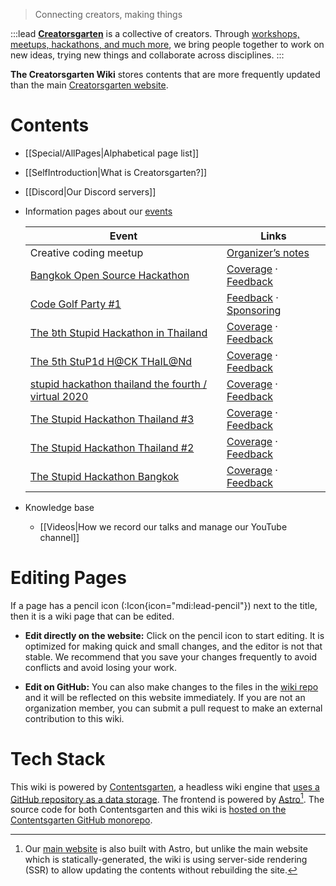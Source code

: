 > Connecting creators, making things

:::lead
**[Creatorsgarten](https://creatorsgarten.org/)** is a collective of creators. Through [workshops, meetups, hackathons, and much more](https://creatorsgarten.org/events/), we bring people together to work on new ideas, trying new things and collaborate across disciplines.
:::

**The Creatorsgarten Wiki** stores contents that are more frequently updated than the main [Creatorsgarten website][main-site].

[main-site]: https://creatorsgarten.org/
[repo]: https://github.com/creatorsgarten/wiki

# Contents

- [[Special/AllPages|Alphabetical page list]]

- [[SelfIntroduction|What is Creatorsgarten?]]

- [[Discord|Our Discord servers]]

- Information pages about our [events](https://creatorsgarten.org/events/)

  | Event | Links |
  | --- | --- |
  | Creative coding meetup | [Organizer’s notes](/wiki/CreativeCodingMeetup1) |
  | [Bangkok Open Source Hackathon](https://grtn.org/e/bangkok) | [Coverage](/wiki/Coverage/bangkok) &middot; [Feedback](/wiki/Feedback/bangkok) |
  | [Code Golf Party #1](https://grtn.org/e/golf1) | [Feedback](/wiki/Feedback/golf1) &middot; [Sponsoring](/wiki/Sponsoring/golf1) |
  | [The ៦th Stupid Hackathon in Thailand](https://grtn.org/e/sht6) | [Coverage](/wiki/Coverage/sht6) &middot; [Feedback](/wiki/Feedback/sht6) |
  | [The 5th StuP1d H@CK THaIL@Nd](https://grtn.org/e/sht5) | [Coverage](/wiki/Coverage/sht5) &middot; [Feedback](/wiki/Feedback/sht5) |
  | [stupid hackathon thailand the fourth / virtual 2020](https://grtn.org/e/sht4) | [Coverage](/wiki/Coverage/sht4) &middot; [Feedback](/wiki/Feedback/sht4) |
  | [The Stupid Hackathon Thailand #3](https://grtn.org/e/sht3) | [Coverage](/wiki/Coverage/sht3) &middot; [Feedback](/wiki/Feedback/sht3) |
  | [The Stupid Hackathon Thailand #2](https://grtn.org/e/sht2) | [Coverage](/wiki/Coverage/sht2) &middot; [Feedback](/wiki/Feedback/sht2) |
  | [The Stupid Hackathon Bangkok](https://grtn.org/e/sht1) | [Coverage](/wiki/Coverage/sht1) &middot; [Feedback](/wiki/Feedback/sht1) |

- Knowledge base
  - [[Videos|How we record our talks and manage our YouTube channel]]

# Editing Pages

If a page has a pencil icon (:Icon{icon="mdi:lead-pencil"}) next to the title, then it is a wiki page that can be edited.

- **Edit directly on the website:** Click on the pencil icon to start editing. It is optimized for making quick and small changes, and the editor is not that stable. We recommend that you save your changes frequently to avoid conflicts and avoid losing your work.

- **Edit on GitHub:** You can also make changes to the files in the [wiki repo][repo] and it will be reflected on this website immediately. If you are not an organization member, you can submit a pull request to make an external contribution to this wiki.

# Tech Stack

This wiki is powered by [Contentsgarten](https://contentsgarten.netlify.app/wiki/MainPage), a headless wiki engine that [uses a GitHub repository as a data storage][repo]. The frontend is powered by [Astro](https://astro.build/)[^astro]. The source code for both Contentsgarten and this wiki is [hosted on the Contentsgarten GitHub monorepo](https://github.com/creatorsgarten/contentsgarten/tree/main/creatorsgarten).

[^astro]: Our [main website][main-site] is also built with Astro, but unlike the main website which is statically-generated, the wiki is using server-side rendering (SSR) to allow updating the contents without rebuilding the site.